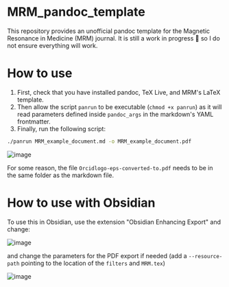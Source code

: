# MRM_pandoc_template
This repository provides an unofficial pandoc template for the Magnetic Resonance in Medicine (MRM) journal. It is still a work in progress 👷 so I do not ensure everything will work.

# How to use
1. First, check that you have installed pandoc, TeX Live, and MRM's LaTeX template.
2. Then allow the script `panrun` to be executable (`chmod +x panrun`) as it will read parameters defined inside `pandoc_args` in the markdown's YAML frontmatter.
3. Finally, run the following script: 
```bash
./panrun MRM_example_document.md -o MRM_example_document.pdf
```
![image](https://github.com/cncastillo/MRM_pandoc_template/assets/5957134/b5a675f8-74b4-4664-b71a-d13580ce3949)

For some reason, the file `Orcidlogo-eps-converted-to.pdf` needs to be in the same folder as the markdown file.

# How to use with Obsidian
To use this in Obsidian, use the extension "Obsidian Enhancing Export" and change:

![image](https://github.com/cncastillo/MRM_pandoc_template/assets/5957134/0b4b0e37-6771-4c85-85c5-2f317afd9af0)

and change the parameters for the PDF export if needed (add a `--resource-path` pointing to the location of the `filters` and `MRM.tex`)

![image](https://github.com/cncastillo/MRM_pandoc_template/assets/5957134/b701525b-528b-4645-913a-f61c8b1b2a5e)



